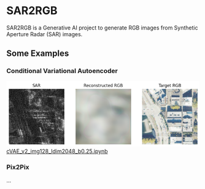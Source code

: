 # SAR2RGB

SAR2RGB is a Generative AI project to generate RGB images from Synthetic Aperture Radar (SAR) images.

## Some Examples

### Conditional Variational Autoencoder

![cVAE_1](https://github.com/canmike/sar2rgb/blob/3b152050ee07ad1278d206fff3f5de06649c924e/figures/cVAE_1.png)
[cVAE_v2_img128_ldim2048_b0.25.ipynb](https://github.com/canmike/sar2rgb/blob/3b152050ee07ad1278d206fff3f5de06649c924e/cVAE_v2_img128_ldim2048_b0.25.ipynb)

### Pix2Pix

...
